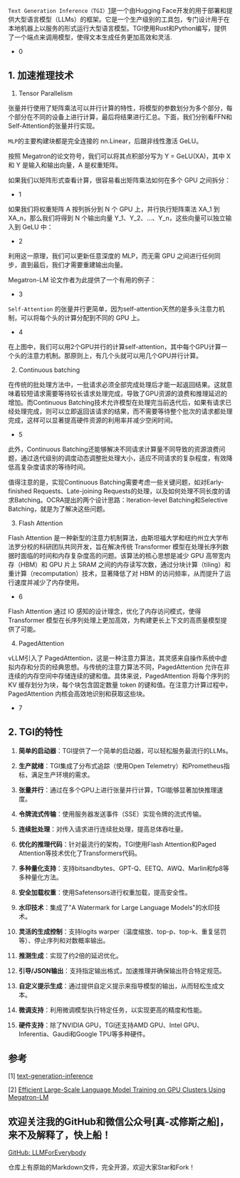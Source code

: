 `Text Generation Inference（TGI）`[1](#refer-anchor-1)是一个由Hugging Face开发的用于部署和提供大型语言模型（LLMs）的框架。它是一个生产级别的工具包，专门设计用于在本地机器上以服务的形式运行大型语言模型。TGI使用Rust和Python编写，提供了一个端点来调用模型，使得文本生成任务更加高效和灵活.

 - 0

## 1. 加速推理技术

1. Tensor Parallelism

张量并行使用了矩阵乘法可以并行计算的特性，将模型的参数划分为多个部分，每个部分在不同的设备上进行计算，最后将结果进行汇总。下面，我们分别看FFN和Self-Attention的张量并行实现。

`MLP`的主要构建块都是完全连接的 nn.Linear，后跟非线性激活 GeLU。

按照 Megatron的论文符号，我们可以将其点积部分写为 Y = GeLU(XA)，其中 X 和 Y 是输入和输出向量，A 是权重矩阵。

如果我们以矩阵形式查看计算，很容易看出矩阵乘法如何在多个 GPU 之间拆分：

- 1

如果我们将权重矩阵 A 按列拆分到 N 个 GPU 上，并行执行矩阵乘法 XA_1 到 XA_n，那么我们将得到 N 个输出向量 Y_1、Y_2、...、Y_n，这些向量可以独立输入到 GeLU 中：

- 2

利用这一原理，我们可以更新任意深度的 MLP，而无需 GPU 之间进行任何同步，直到最后，我们才需要重建输出向量。

Megatron-LM 论文作者为此提供了一个有用的例子：

- 3

`Self-Attention` 的张量并行更简单，因为self-attention天然的是多头注意力机制，可以将每个头的计算分配到不同的 GPU 上。

- 4

在上图中，我们可以用2个GPU并行的计算self-attention，其中每个GPU计算一个头的注意力机制。那原则上，有几个头就可以用几个GPU并行计算。

2. Continuous batching

在传统的批处理方法中，一批请求必须全部完成处理后才能一起返回结果。这就意味着较短请求需要等待较长请求处理完成，导致了GPU资源的浪费和推理延迟的增加。而Continuous Batching技术允许模型在处理完当前迭代后，如果有请求已经处理完成，则可以立即返回该请求的结果，而不需要等待整个批次的请求都处理完成，这样可以显著提高硬件资源的利用率并减少空闲时间。

- 5

此外，Continuous Batching还能够解决不同请求计算量不同导致的资源浪费问题，通过迭代级别的调度动态调整批处理大小，适应不同请求的复杂程度，有效降低高复杂度请求的等待时间。

值得注意的是，实现Continuous Batching需要考虑一些关键问题，如对Early-finished Requests、Late-joining Requests的处理，以及如何处理不同长度的请求Batching。OCRA提出的两个设计思路：Iteration-level Batching和Selective Batching，就是为了解决这些问题。

3. Flash Attention

Flash Attention 是一种新型的注意力机制算法，由斯坦福大学和纽约州立大学布法罗分校的科研团队共同开发，旨在解决传统 Transformer 模型在处理长序列数据时面临的时间和内存复杂度高的问题。该算法的核心思想是减少 GPU 高带宽内存（HBM）和 GPU 片上 SRAM 之间的内存读写次数，通过分块计算（tiling）和重计算（recomputation）技术，显著降低了对 HBM 的访问频率，从而提升了运行速度并减少了内存使用。

- 6 

Flash Attention 通过 IO 感知的设计理念，优化了内存访问模式，使得 Transformer 模型在长序列处理上更加高效，为构建更长上下文的高质量模型提供了可能。

4. PagedAttention

vLLM引入了 PagedAttention，这是一种注意力算法，其灵感来自操作系统中虚拟内存和分页的经典思想。与传统的注意力算法不同，PagedAttention 允许在非连续的内存空间中存储连续的键和值。具体来说，PagedAttention 将每个序列的 KV 缓存划分为块，每个块包含固定数量 token 的键和值。在注意力计算过程中，PagedAttention 内核会高效地识别和获取这些块。

- 7

## 2. TGI的特性

1. **简单的启动器**：TGI提供了一个简单的启动器，可以轻松服务最流行的LLMs。

2. **生产就绪**：TGI集成了分布式追踪（使用Open Telemetry）和Prometheus指标，满足生产环境的需求。

3. **张量并行**：通过在多个GPU上进行张量并行计算，TGI能够显著加快推理速度。

4. **令牌流式传输**：使用服务器发送事件（SSE）实现令牌的流式传输。

5. **连续批处理**：对传入请求进行连续批处理，提高总体吞吐量。

6. **优化的推理代码**：针对最流行的架构，TGI使用Flash Attention和Paged Attention等技术优化了Transformers代码。

7. **多种量化支持**：支持bitsandbytes、GPT-Q、EETQ、AWQ、Marlin和fp8等多种量化方法。

8. **安全加载权重**：使用Safetensors进行权重加载，提高安全性。

9. **水印技术**：集成了"A Watermark for Large Language Models"的水印技术。

10. **灵活的生成控制**：支持logits warper（温度缩放、top-p、top-k、重复惩罚等）、停止序列和对数概率输出。

11. **推测生成**：实现了约2倍的延迟优化。

12. **引导/JSON输出**：支持指定输出格式，加速推理并确保输出符合特定规范。

13. **自定义提示生成**：通过提供自定义提示来指导模型的输出，从而轻松生成文本。

14. **微调支持**：利用微调模型执行特定任务，以实现更高的精度和性能。

15. **硬件支持**：除了NVIDIA GPU，TGI还支持AMD GPU、Intel GPU、Inferentia、Gaudi和Google TPU等多种硬件。

## 参考

<div id="refer-anchor-1"></div>

[1] [text-generation-inference](https://huggingface.co/docs/text-generation-inference/index)

[2] [Efficient Large-Scale Language Model Training on GPU Clusters Using Megatron-LM](https://arxiv.org/abs/2104.04473)

## 欢迎关注我的GitHub和微信公众号[真-忒修斯之船]，来不及解释了，快上船！

[GitHub: LLMForEverybody](https://github.com/luhengshiwo/LLMForEverybody)

仓库上有原始的Markdown文件，完全开源，欢迎大家Star和Fork！